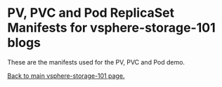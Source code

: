 # PV, PVC and Pod ReplicaSet Manifests for vsphere-storage-101 blogs

These are the manifests used for the PV, PVC and Pod  demo.

<A HREF="https://github.com/cormachogan/vsphere-storage-101"> Back to main vsphere-storage-101 page.</A>
